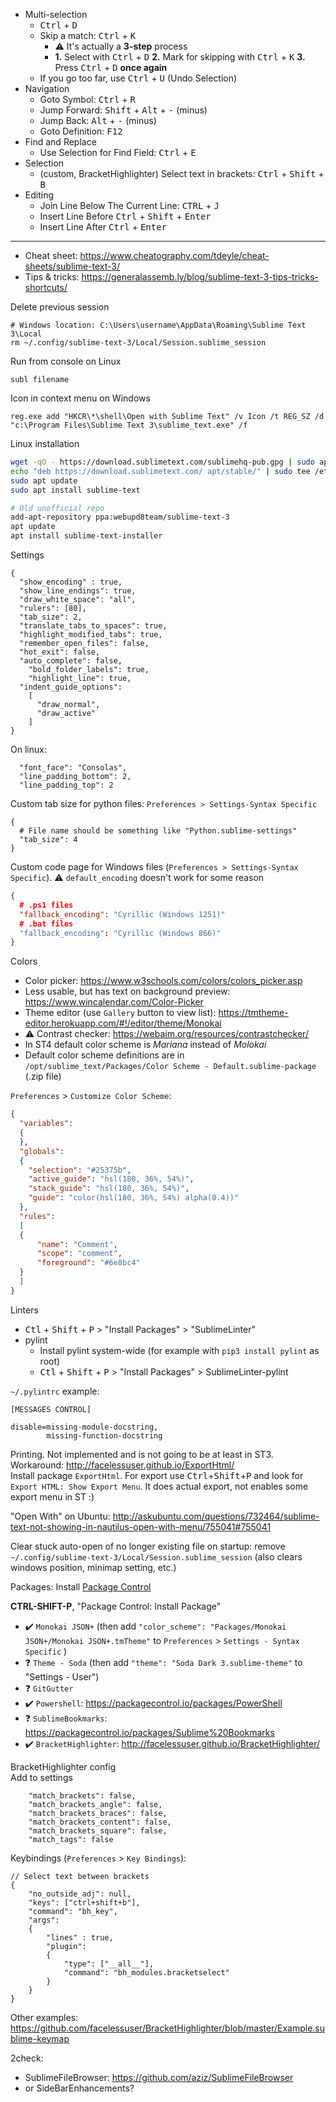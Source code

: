 * Multi-selection
   * <kbd>Ctrl</kbd> + <kbd>D</kbd>
   * Skip a match: <kbd>Ctrl</kbd> + <kbd>K</kbd>
       * :warning: It's actually a **3-step** process
       * **1\.** Select with <kbd>Ctrl</kbd> + <kbd>D</kbd> **2.** Mark for skipping with <kbd>Ctrl</kbd> + <kbd>K</kbd> **3.** Press <kbd>Ctrl</kbd> + <kbd>D</kbd> **once again**
   * If you go too far, use <kbd>Ctrl</kbd> + <kbd>U</kbd> (Undo Selection)
* Navigation
   * Goto Symbol: <kbd>Ctrl</kbd> + <kbd>R</kbd>
   * Jump Forward: <kbd>Shift</kbd> + <kbd>Alt</kbd> + <kbd>-</kbd> (minus)
   * Jump Back: <kbd>Alt</kbd> + <kbd>-</kbd> (minus)
   * Goto Definition: <kbd>F12</kbd>
* Find and Replace
   * Use Selection for Find Field: <kbd>Ctrl</kbd> + <kbd>E</kbd>
* Selection
   * (custom, BracketHighlighter) Select text in brackets: <kbd>Ctrl</kbd> + <kbd>Shift</kbd> + <kbd>B</kbd>
* Editing
   * Join Line Below The Current Line: <kbd>CTRL</kbd> + <kbd>J</kbd>
   * Insert Line Before <kbd>Ctrl</kbd> + <kbd>Shift</kbd> + <kbd>Enter</kbd>
   * Insert Line After <kbd>Ctrl</kbd> + <kbd>Enter</kbd>

------
* Cheat sheet: https://www.cheatography.com/tdeyle/cheat-sheets/sublime-text-3/
* Tips & tricks: https://generalassemb.ly/blog/sublime-text-3-tips-tricks-shortcuts/

Delete previous session
```shell
# Windows location: C:\Users\username\AppData\Roaming\Sublime Text 3\Local
rm ~/.config/sublime-text-3/Local/Session.sublime_session
```

Run from console on Linux
```shell
subl filename
```

Icon in context menu on Windows
```
reg.exe add "HKCR\*\shell\Open with Sublime Text" /v Icon /t REG_SZ /d "c:\Program Files\Sublime Text 3\sublime_text.exe" /f
```
Linux installation
```bash
wget -qO - https://download.sublimetext.com/sublimehq-pub.gpg | sudo apt-key add -
echo "deb https://download.sublimetext.com/ apt/stable/" | sudo tee /etc/apt/sources.list.d/sublime-text.list
sudo apt update
sudo apt install sublime-text

# Old unofficial repo
add-apt-repository ppa:webupd8team/sublime-text-3
apt update
apt install sublime-text-installer
```
Settings
```
{
  "show_encoding" : true,
  "show_line_endings": true,
  "draw_white_space": "all",
  "rulers": [80],
  "tab_size": 2,
  "translate_tabs_to_spaces": true,
  "highlight_modified_tabs": true,
  "remember_open_files": false,
  "hot_exit": false,
  "auto_complete": false,
	"bold_folder_labels": true,
	"highlight_line": true,
  "indent_guide_options":
    [
      "draw_normal",
      "draw_active"
    ]
}
```
On linux:
```
  "font_face": "Consolas",
  "line_padding_bottom": 2,
  "line_padding_top": 2
```
Custom tab size for python files: `Preferences > Settings-Syntax Specific`
```
{
  # File name should be something like "Python.sublime-settings"
  "tab_size": 4
}
```
Custom code page for Windows files (`Preferences > Settings-Syntax Specific`). :warning: `default_encoding` doesn't work for some reason
```json
{
  # .ps1 files
  "fallback_encoding": "Cyrillic (Windows 1251)"
  # .bat files
  "fallback_encoding": "Cyrillic (Windows 866)"
}
```

Colors
* Color picker: https://www.w3schools.com/colors/colors_picker.asp
* Less usable, but has text on background preview: https://www.wincalendar.com/Color-Picker
* Theme editor (use `Gallery` button to view list): https://tmtheme-editor.herokuapp.com/#!/editor/theme/Monokai
* :warning: Contrast checker: https://webaim.org/resources/contrastchecker/
* In ST4 default color scheme is _Mariana_ instead of _Molokai_
* Default color scheme definitions are in `/opt/sublime_text/Packages/Color Scheme - Default.sublime-package` (.zip file)

`Preferences` > `Customize Color Scheme`:
```json
{
  "variables":
  {
  },
  "globals":
  {
    "selection": "#25375b",
    "active_guide": "hsl(180, 36%, 54%)",
    "stack_guide": "hsl(180, 36%, 54%)",
    "guide": "color(hsl(180, 36%, 54%) alpha(0.4))"
  },
  "rules":
  [
  {
      "name": "Comment",
      "scope": "comment",
      "foreground": "#6e8bc4"
  }
  ]
}
```

Linters
* <kbd>Ctl</kbd> + <kbd>Shift</kbd> + <kbd>P</kbd> > "Install Packages" > "SublimeLinter"
* pylint
  * Install pylint system-wide (for example with `pip3 install pylint` as root)
  * <kbd>Ctl</kbd> + <kbd>Shift</kbd> + <kbd>P</kbd> > "Install Packages" > SublimeLinter-pylint

`~/.pylintrc` example:
```
[MESSAGES CONTROL]

disable=missing-module-docstring,
        missing-function-docstring
```

Printing. Not implemented and is not going to be at least in ST3. Workaround: http://facelessuser.github.io/ExportHtml/<br>
Install package `ExportHtml`. For export use <kbd>Ctrl</kbd>+<kbd>Shift</kbd>+<kbd>P</kbd> and look for `Export HTML: Show Export Menu`. It does actual export, not enables some export menu in ST :)

"Open With" on Ubuntu: http://askubuntu.com/questions/732464/sublime-text-not-showing-in-nautilus-open-with-menu/755041#755041

Clear stuck auto-open of no longer existing file on startup: remove `~/.config/sublime-text-3/Local/Session.sublime_session` (also clears windows position, minimap setting, etc.)

Packages:
Install [Package Control](https://packagecontrol.io/installation#st3)

**CTRL-SHIFT-P**, "Package Control: Install Package"

* :heavy_check_mark: `Monokai JSON+` (then add `"color_scheme": "Packages/Monokai JSON+/Monokai JSON+.tmTheme"` to `Preferences` > `Settings - Syntax Specific` )
* :question: `Theme - Soda` (then add `"theme": "Soda Dark 3.sublime-theme"` to "Settings - User")
* :question: `GitGutter`
* :heavy_check_mark: `Powershell`: https://packagecontrol.io/packages/PowerShell
* :question: `SublimeBookmarks`: https://packagecontrol.io/packages/Sublime%20Bookmarks
* :heavy_check_mark: `BracketHighlighter`: http://facelessuser.github.io/BracketHighlighter/

BracketHighlighter config  
Add to settings
```
    "match_brackets": false,
    "match_brackets_angle": false,
    "match_brackets_braces": false,
    "match_brackets_content": false,
    "match_brackets_square": false,
    "match_tags": false
```
Keybindings (`Preferences` > `Key Bindings`):
```
// Select text between brackets
{
    "no_outside_adj": null,
    "keys": ["ctrl+shift+b"],
    "command": "bh_key",
    "args":
    {
        "lines" : true,
        "plugin":
        {
            "type": ["__all__"],
            "command": "bh_modules.bracketselect"
        }
    }
}
```
Other examples: https://github.com/facelessuser/BracketHighlighter/blob/master/Example.sublime-keymap

2check:
* SublimeFileBrowser: https://github.com/aziz/SublimeFileBrowser
* or SideBarEnhancements?
